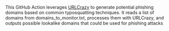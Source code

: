 This GitHub Action leverages [URLCrazy](https://github.com/urbanadventurer/urlcrazy) to generate potential phishing domains based on common typosquatting techniques. It reads a list of domains from domains_to_monitor.txt, processes them with URLCrazy, and outputs possible lookalike domains that could be used for phishing attacks